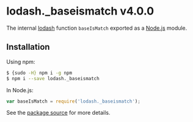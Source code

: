 # lodash._baseismatch v4.0.0

The internal [lodash](https://lodash.com/) function `baseIsMatch` exported as a [Node.js](https://nodejs.org/) module.

## Installation

Using npm:
```bash
$ {sudo -H} npm i -g npm
$ npm i --save lodash._baseismatch
```

In Node.js:
```js
var baseIsMatch = require('lodash._baseismatch');
```

See the [package source](https://github.com/lodash/lodash/blob/4.0.0-npm-packages/lodash._baseismatch) for more details.
